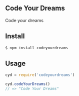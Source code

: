 ## Code Your Dreams

Code your dreams

## Install

```bash
$ npm install codeyourdreams
```

## Usage

```js
cyd = require('codeyourdreams')

cyd.codeYourDreams()
// => "Code Your Dreams"
```
